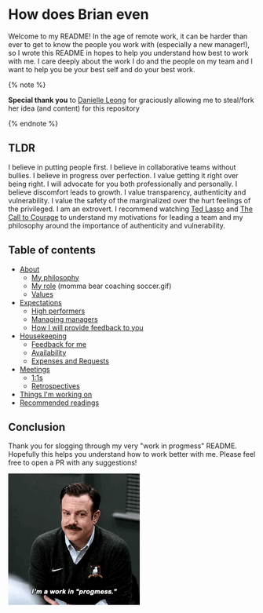 # How does Brian even

Welcome to my README! In the age of remote work, it can be harder than ever to get to know the people you work with (especially a new manager!), so I wrote this README in hopes to help you understand how best to work with me. I care deeply about the work I do and the people on my team and I want to help you be your best self and do your best work.

{% note %}

**Special thank you** to [Danielle Leong](https://github.com/dmleong) for graciously allowing me to steal/fork her idea (and content) for this repository

{% endnote %}
## TLDR
I believe in putting people first. I believe in collaborative teams without bullies. I believe in progress over perfection. I value getting it right over being right. I will advocate for you both professionally and personally. I believe discomfort leads to growth. I value transparency, authenticity and vulnerability. I value the safety of the marginalized over the hurt feelings of the privileged. I am an extrovert. I recommend watching [Ted Lasso](https://en.wikipedia.org/wiki/Ted_Lasso) and [The Call to Courage](https://youtu.be/gr-WvA7uFDQ?si=W6u6TuN3oAuvRpyI) to understand my motivations for leading a team and my philosophy around the importance of authenticity and vulnerability.

## Table of contents
- [About](docs/about.md)
  - [My philosophy](docs/about.md#my-philosophy)
  - [My role](docs/about.md#my-role) (momma bear coaching soccer.gif)
  - [Values](docs/about.md#values)
- [Expectations](docs/expectations.md#expectations) 
  - [High performers](docs/expectations.md#high-performers)
  - [Managing managers](docs/expectations.md#managers)
  - [How I will provide feedback to you](docs/expectations.md#how-i-will-provide-feedback-to-you)
- [Housekeeping](docs/housekeeping.md)
  - [Feedback for me](docs/housekeeping.md#feedback-for-me)
  - [Availability](docs/housekeeping.md#availability)
  - [Expenses and Requests](docs/housekeeping.md#expenses-and-requests)
- [Meetings](docs/meetings.md)
  - [1:1s](docs/meetings.md#11s)
  - [Retrospectives](docs/meetings.md#retrospectives)
- [Things I'm working on](docs/about.md#things-im-working-on)
- [Recommended readings](recommended-readings.md)


## Conclusion

Thank you for slogging through my very "work in progmess" README. Hopefully this helps you understand how to work better with me. Please feel free to open a PR with any suggestions!

![work in progmess gif](./progmess.gif)

